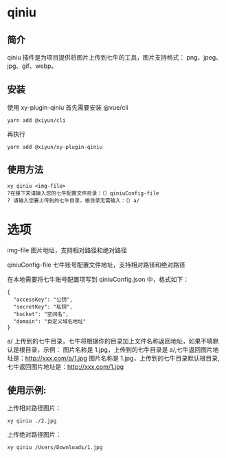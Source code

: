 # qiniu

## 简介
qiniu 插件是为项目提供将图片上传到七牛的工具，图片支持格式： png、jpeg、jpg、gif、webp。

## 安装
使用 xy-plugin-qiniu 首先需要安装 @vue/cli

```shell
yarn add @xiyun/cli
```
再执行
```shell
yarn add @xiyun/xy-plugin-qiniu
```

## 使用方法
```shell
xy qiniu <img-file> 
?在接下来请输入您的七牛配置文件目录：（）qiniuConfig-file
? 请输入您要上传到的七牛目录，根目录无需输入：（）a/
```
# 选项
img-file 图片地址，支持相对路径和绝对路径

qiniuConfig-file 七牛账号配置文件地址，支持相对路径和绝对路径

在本地需要将七牛账号配置项写到 qiniuConfig.json 中，格式如下：
```shell
{
  "accessKey": "公钥",
  "secretKey": "私钥",
  "bucket": "空间名",
  "domain": "自定义域名地址"
}
```
a/  上传到的七牛目录，七牛将根据你的目录加上文件名称返回地址，如果不填默认是根目录，示例：
图片名称是 1.jpg，上传到的七牛目录是 a/,七牛返回图片地址是：http://xxx.com/a/1.jpg
图片名称是 1.jpg，上传到的七牛目录默认根目录,七牛返回图片地址是：http://xxx.com/1.jpg




## 使用示例:
上传相对路径图片：
```shell
xy qiniu ./2.jpg
```
上传绝对路径图片：
```shell
xy qiniu /Users/Downloads/1.jpg
```



